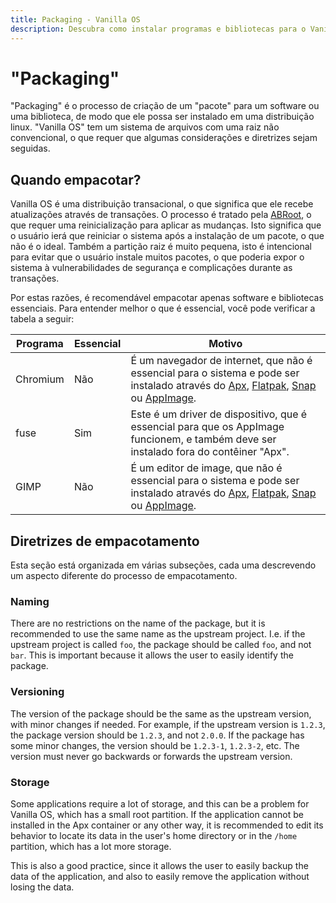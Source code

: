 ```yaml
---
title: Packaging - Vanilla OS
description: Descubra como instalar programas e bibliotecas para o Vanilla OS.
---
```


# "Packaging"

"Packaging" é o processo de criação de um "pacote" para um software ou uma biblioteca, de modo que ele possa ser instalado em uma distribuição linux. "Vanilla OS" tem um sistema de arquivos com uma raiz não convencional, o que requer que algumas considerações e diretrizes sejam seguidas.

## Quando empacotar?

Vanilla OS é uma distribuição transacional, o que significa que ele recebe atualizações através de transações. O processo é tratado pela [ABRoot](/docs/ABRoot), o que requer uma reinicialização para aplicar as mudanças. Isto significa que o usuário ierá que reiniciar o sistema após a instalação de um pacote, o que não é o ideal. Também a partição raiz é muito pequena, isto é intencional para evitar que o usuário instale muitos pacotes, o que poderia expor o sistema à vulnerabilidades de segurança e complicações durante as transações.

Por estas razões, é recomendável empacotar apenas software e bibliotecas essenciais. Para entender melhor o que é essencial, você pode verificar a tabela a seguir:

| Programa | Essencial | Motivo                                                                                                                                                                                                                                                    |
| -------- | --------- | --------------------------------------------------------------------------------------------------------------------------------------------------------------------------------------------------------------------------------------------------------- |
| Chromium | Não        | É um navegador de internet, que não é essencial para o sistema e pode ser instalado através do [Apx](/docs/apx), [Flatpak](https://handbook.vanillaos.org/2022/12/09/install-flatpaks.html), [Snap](https://snapcraft.io/) ou [AppImage](https://appimage.org/).     |
| fuse     | Sim       | Este é um driver de dispositivo, que é essencial para que os AppImage funcionem, e também deve ser instalado fora do contêiner "Apx".                                                                                                                              |
| GIMP     | Não        | É um editor de image, que não é essencial para o sistema e pode ser instalado através do [Apx](/docs/apx), [Flatpak](https://handbook.vanillaos.org/2022/12/09/install-flatpaks.html), [Snap](https://snapcraft.io/) ou [AppImage](https://appimage.org/). |

## Diretrizes de empacotamento

Esta seção está organizada em várias subseções, cada uma descrevendo um aspecto diferente do processo de empacotamento.

### Naming

There are no restrictions on the name of the package, but it is recommended to
use the same name as the upstream project. I.e. if the upstream project is
called `foo`, the package should be called `foo`, and not `bar`. This is
important because it allows the user to easily identify the package.

### Versioning

The version of the package should be the same as the upstream version, with
minor changes if needed. For example, if the upstream version is `1.2.3`, the
package version should be `1.2.3`, and not `2.0.0`. If the package has some
minor changes, the version should be `1.2.3-1`, `1.2.3-2`, etc. The version
must never go backwards or forwards the upstream version.

### Storage

Some applications require a lot of storage, and this can be a problem for
Vanilla OS, which has a small root partition. If the application cannot be
installed in the Apx container or any other way, it is recommended to edit
its behavior to locate its data in the user's home directory or in the `/home`
partition, which has a lot more storage.

This is also a good practice, since it allows the user to easily backup the
data of the application, and also to easily remove the application without
losing the data.
